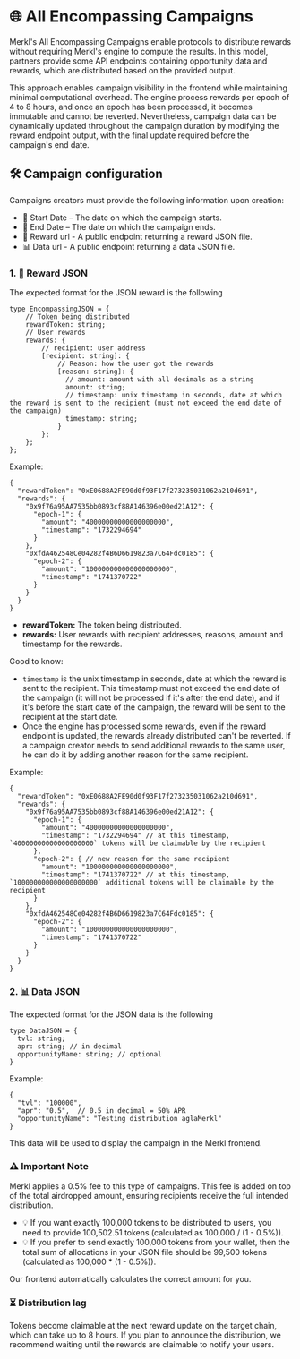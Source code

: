 # 🌐 All Encompassing Campaigns

Merkl's All Encompassing Campaigns enable protocols to distribute rewards without requiring Merkl's engine to compute the results. In this model, partners provide some API endpoints containing opportunity data and rewards, which are distributed based on the provided output. 

This approach enables campaign visibility in the frontend while maintaining minimal computational overhead. The engine process rewards per epoch of 4 to 8 hours, and once an epoch has been processed, it becomes immutable and cannot be reverted. Nevertheless, campaign data can be dynamically updated throughout the campaign duration by modifying the reward endpoint output, with the final update required before the campaign's end date. 

## 🛠️ Campaign configuration

Campaigns creators must provide the following information upon creation:

- 📅 Start Date – The date on which the campaign starts.
- 📅 End Date – The date on which the campaign ends.
- 🎁 Reward url - A public endpoint returning a reward JSON file.
- 📊 Data url - A public endpoint returning a data JSON file.

### 1. 🎁 Reward JSON
The expected format for the JSON reward is the following

```
type EncompassingJSON = {
    // Token being distributed
    rewardToken: string;
    // User rewards
    rewards: {
        // recipient: user address
        [recipient: string]: {
            // Reason: how the user got the rewards
            [reason: string]: {
              // amount: amount with all decimals as a string
              amount: string;
              // timestamp: unix timestamp in seconds, date at which the reward is sent to the recipient (must not exceed the end date of the campaign)
              timestamp: string; 
            }
        };
    };
};
```

Example:

```
{
  "rewardToken": "0xE0688A2FE90d0f93F17f273235031062a210d691",
  "rewards": {
    "0x9f76a95AA7535bb0893cf88A146396e00ed21A12": {
      "epoch-1": {
        "amount": "40000000000000000000",
        "timestamp": "1732294694"
      }
    },
    "0xfdA462548Ce04282f4B6D6619823a7C64Fdc0185": {
      "epoch-2": {
        "amount": "100000000000000000000",
        "timestamp": "1741370722"
      }
    }
  }
}
```

- **rewardToken:** The token being distributed.
- **rewards:** User rewards with recipient addresses, reasons, amount and timestamp for the rewards.

Good to know:
- `timestamp` is the unix timestamp in seconds, date at which the reward is sent to the recipient. This timestamp must not exceed the end date of the campaign (it will not be processed if it's after the end date), and if it's before the start date of the campaign, the reward will be sent to the recipient at the start date.
- Once the engine has processed some rewards, even if the reward endpoint is updated, the rewards already distributed can't be reverted. If a campaign  creator needs to send additional rewards to the same user, he can do it by adding another reason for the same recipient. 

Example:
```
{
  "rewardToken": "0xE0688A2FE90d0f93F17f273235031062a210d691",
  "rewards": {
    "0x9f76a95AA7535bb0893cf88A146396e00ed21A12": {
      "epoch-1": {
        "amount": "40000000000000000000",
        "timestamp": "1732294694" // at this timestamp, `40000000000000000000` tokens will be claimable by the recipient
      },
      "epoch-2": { // new reason for the same recipient
        "amount": "100000000000000000000",
        "timestamp": "1741370722" // at this timestamp, `100000000000000000000` additional tokens will be claimable by the recipient
      }
    },
    "0xfdA462548Ce04282f4B6D6619823a7C64Fdc0185": {
      "epoch-2": {
        "amount": "100000000000000000000",
        "timestamp": "1741370722"
      }
    }
  }
}
```

### 2. 📊 Data JSON

The expected format for the JSON data is the following

```
type DataJSON = {
  tvl: string;
  apr: string; // in decimal
  opportunityName: string; // optional
}
```
Example:
```
{
  "tvl": "100000",
  "apr": "0.5",  // 0.5 in decimal = 50% APR
  "opportunityName": "Testing distribution aglaMerkl"
}
```

This data will be used to display the campaign in the Merkl frontend.

### ⚠️ Important Note

Merkl applies a 0.5% fee to this type of campaigns. This fee is added on top of the total airdropped amount, ensuring recipients receive the full intended distribution.

- 💡 If you want exactly 100,000 tokens to be distributed to users, you need to provide 100,502.51 tokens (calculated as 100,000 / (1 - 0.5%)).
- 💡 If you prefer to send exactly 100,000 tokens from your wallet, then the total sum of allocations in your JSON file should be 99,500 tokens (calculated as 100,000 * (1 - 0.5%)).

Our frontend automatically calculates the correct amount for you.

### ⏳ Distribution lag

Tokens become claimable at the next reward update on the target chain, which can take up to 8 hours. If you plan to announce the distribution, we recommend waiting until the rewards are claimable to notify your users.

